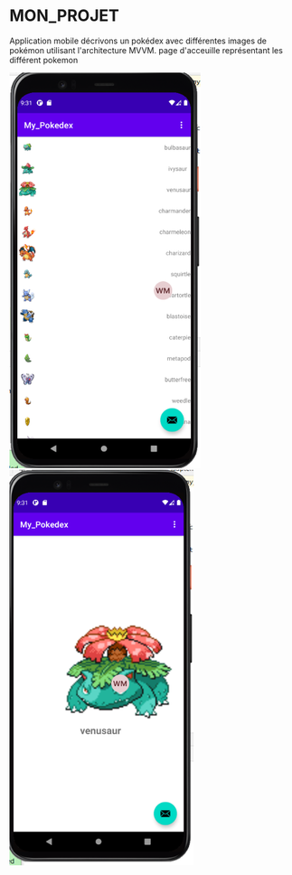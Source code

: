 # MON_PROJET
Application mobile décrivons un pokédex avec différentes images de pokémon utilisant l'architecture MVVM.
page d'acceuille représentant les différent pokemon
<div>
  <img src="images/1.png" with="auto" height="700" />
  <img src="images/2.png" with="auto" height="700" />
  </div>

